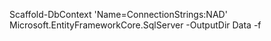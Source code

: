Scaffold-DbContext 'Name=ConnectionStrings:NAD' Microsoft.EntityFrameworkCore.SqlServer -OutputDir Data -f